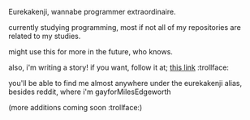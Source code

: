 Eurekakenji, wannabe programmer extraordinaire.

currently studying programming, most if not all of my repositories are related to my studies.

might use this for more in the future, who knows.

also, i'm writing a story! if you want, follow it at; [this link](https://universeglitch.carrd.co/) :trollface:

you'll be able to find me almost anywhere under the eurekakenji alias, besides reddit, where i'm gayforMilesEdgeworth

(more additions coming soon :trollface:)
